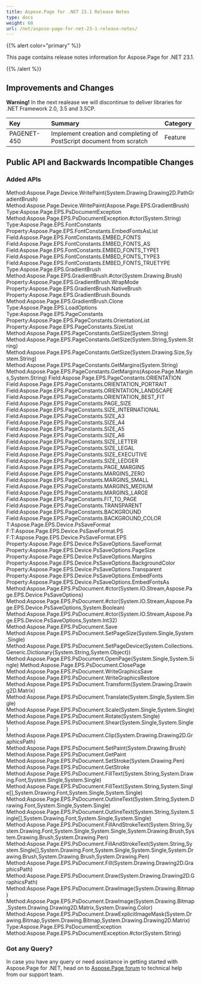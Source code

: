 ```yaml
---
title: Aspose.Page for .NET 23.1 Release Notes
type: docs
weight: 60
url: /net/aspose-page-for-net-23-1-release-notes/
---
```


{{% alert color="primary" %}}

This page contains release notes information for Aspose.Page for .NET 23.1.

{{% /alert %}}
## **Improvements and Changes**
**Warning!** In the next realease we will discontinue to deliver libraries for .NET Framework 2.0, 3.5 and 3.5CP.

|**Key**|**Summary**|**Category**|
| :- | :- | :- |
|PAGENET-450|Implement creation and completing of PostScript document from scratch|Feature|
 ## **Public API and Backwards Incompatible Changes**
### **Added APIs**
Method:Aspose.Page.Device.WritePaint(System.Drawing.Drawing2D.PathGradientBrush)
Method:Aspose.Page.Device.WritePaint(Aspose.Page.EPS.GradientBrush)
Type:Aspose.Page.EPS.PsDocumentException
Method:Aspose.Page.EPS.PsDocumentException.#ctor(System.String)
Type:Aspose.Page.EPS.FontConstants
Property:Aspose.Page.EPS.FontConstants.EmbedFontsAsList
Field:Aspose.Page.EPS.FontConstants.EMBED_FONTS
Field:Aspose.Page.EPS.FontConstants.EMBED_FONTS_AS
Field:Aspose.Page.EPS.FontConstants.EMBED_FONTS_TYPE1
Field:Aspose.Page.EPS.FontConstants.EMBED_FONTS_TYPE3
Field:Aspose.Page.EPS.FontConstants.EMBED_FONTS_TRUETYPE
Type:Aspose.Page.EPS.GradientBrush
Method:Aspose.Page.EPS.GradientBrush.#ctor(System.Drawing.Brush)
Property:Aspose.Page.EPS.GradientBrush.WrapMode
Property:Aspose.Page.EPS.GradientBrush.NativeBrush
Property:Aspose.Page.EPS.GradientBrush.Bounds
Method:Aspose.Page.EPS.GradientBrush.Clone
Type:Aspose.Page.EPS.LoadOptions
Type:Aspose.Page.EPS.PageConstants
Property:Aspose.Page.EPS.PageConstants.OrientationList
Property:Aspose.Page.EPS.PageConstants.SizeList
Method:Aspose.Page.EPS.PageConstants.GetSize(System.String)
Method:Aspose.Page.EPS.PageConstants.GetSize(System.String,System.String)
Method:Aspose.Page.EPS.PageConstants.GetSize(System.Drawing.Size,System.String)
Method:Aspose.Page.EPS.PageConstants.GetMargins(System.String)
Method:Aspose.Page.EPS.PageConstants.GetMargins(Aspose.Page.Margins,System.String)
Field:Aspose.Page.EPS.PageConstants.ORIENTATION
Field:Aspose.Page.EPS.PageConstants.ORIENTATION_PORTRAIT
Field:Aspose.Page.EPS.PageConstants.ORIENTATION_LANDSCAPE
Field:Aspose.Page.EPS.PageConstants.ORIENTATION_BEST_FIT
Field:Aspose.Page.EPS.PageConstants.PAGE_SIZE
Field:Aspose.Page.EPS.PageConstants.SIZE_INTERNATIONAL
Field:Aspose.Page.EPS.PageConstants.SIZE_A3
Field:Aspose.Page.EPS.PageConstants.SIZE_A4
Field:Aspose.Page.EPS.PageConstants.SIZE_A5
Field:Aspose.Page.EPS.PageConstants.SIZE_A6
Field:Aspose.Page.EPS.PageConstants.SIZE_LETTER
Field:Aspose.Page.EPS.PageConstants.SIZE_LEGAL
Field:Aspose.Page.EPS.PageConstants.SIZE_EXECUTIVE
Field:Aspose.Page.EPS.PageConstants.SIZE_LEDGER
Field:Aspose.Page.EPS.PageConstants.PAGE_MARGINS
Field:Aspose.Page.EPS.PageConstants.MARGINS_ZERO
Field:Aspose.Page.EPS.PageConstants.MARGINS_SMALL
Field:Aspose.Page.EPS.PageConstants.MARGINS_MEDIUM
Field:Aspose.Page.EPS.PageConstants.MARGINS_LARGE
Field:Aspose.Page.EPS.PageConstants.FIT_TO_PAGE
Field:Aspose.Page.EPS.PageConstants.TRANSPARENT
Field:Aspose.Page.EPS.PageConstants.BACKGROUND
Field:Aspose.Page.EPS.PageConstants.BACKGROUND_COLOR
T:Aspose.Page.EPS.Device.PsSaveFormat
F:T:Aspose.Page.EPS.Device.PsSaveFormat.PS
F:T:Aspose.Page.EPS.Device.PsSaveFormat.EPS
Property:Aspose.Page.EPS.Device.PsSaveOptions.SaveFormat
Property:Aspose.Page.EPS.Device.PsSaveOptions.PageSize
Property:Aspose.Page.EPS.Device.PsSaveOptions.Margins
Property:Aspose.Page.EPS.Device.PsSaveOptions.BackgroundColor
Property:Aspose.Page.EPS.Device.PsSaveOptions.Transparent
Property:Aspose.Page.EPS.Device.PsSaveOptions.EmbedFonts
Property:Aspose.Page.EPS.Device.PsSaveOptions.EmbedFontsAs
Method:Aspose.Page.EPS.PsDocument.#ctor(System.IO.Stream,Aspose.Page.EPS.Device.PsSaveOptions)
Method:Aspose.Page.EPS.PsDocument.#ctor(System.IO.Stream,Aspose.Page.EPS.Device.PsSaveOptions,System.Boolean)
Method:Aspose.Page.EPS.PsDocument.#ctor(System.IO.Stream,Aspose.Page.EPS.Device.PsSaveOptions,System.Int32)
Method:Aspose.Page.EPS.PsDocument.Save
Method:Aspose.Page.EPS.PsDocument.SetPageSize(System.Single,System.Single)
Method:Aspose.Page.EPS.PsDocument.SetPageDevice(System.Collections.Generic.Dictionary{System.String,System.Object})
Method:Aspose.Page.EPS.PsDocument.OpenPage(System.Single,System.Single)
Method:Aspose.Page.EPS.PsDocument.ClosePage
Method:Aspose.Page.EPS.PsDocument.WriteGraphicsSave
Method:Aspose.Page.EPS.PsDocument.WriteGraphicsRestore
Method:Aspose.Page.EPS.PsDocument.Transform(System.Drawing.Drawing2D.Matrix)
Method:Aspose.Page.EPS.PsDocument.Translate(System.Single,System.Single)
Method:Aspose.Page.EPS.PsDocument.Scale(System.Single,System.Single)
Method:Aspose.Page.EPS.PsDocument.Rotate(System.Single)
Method:Aspose.Page.EPS.PsDocument.Shear(System.Single,System.Single)
Method:Aspose.Page.EPS.PsDocument.Clip(System.Drawing.Drawing2D.GraphicsPath)
Method:Aspose.Page.EPS.PsDocument.SetPaint(System.Drawing.Brush)
Method:Aspose.Page.EPS.PsDocument.GetPaint
Method:Aspose.Page.EPS.PsDocument.SetStroke(System.Drawing.Pen)
Method:Aspose.Page.EPS.PsDocument.GetStroke
Method:Aspose.Page.EPS.PsDocument.FillText(System.String,System.Drawing.Font,System.Single,System.Single)
Method:Aspose.Page.EPS.PsDocument.FillText(System.String,System.Single[],System.Drawing.Font,System.Single,System.Single)
Method:Aspose.Page.EPS.PsDocument.OutlineText(System.String,System.Drawing.Font,System.Single,System.Single)
Method:Aspose.Page.EPS.PsDocument.OutlineText(System.String,System.Single[],System.Drawing.Font,System.Single,System.Single)
Method:Aspose.Page.EPS.PsDocument.FillAndStrokeText(System.String,System.Drawing.Font,System.Single,System.Single,System.Drawing.Brush,System.Drawing.Brush,System.Drawing.Pen)
Method:Aspose.Page.EPS.PsDocument.FillAndStrokeText(System.String,System.Single[],System.Drawing.Font,System.Single,System.Single,System.Drawing.Brush,System.Drawing.Brush,System.Drawing.Pen)
Method:Aspose.Page.EPS.PsDocument.Fill(System.Drawing.Drawing2D.GraphicsPath)
Method:Aspose.Page.EPS.PsDocument.Draw(System.Drawing.Drawing2D.GraphicsPath)
Method:Aspose.Page.EPS.PsDocument.DrawImage(System.Drawing.Bitmap)
Method:Aspose.Page.EPS.PsDocument.DrawImage(System.Drawing.Bitmap,System.Drawing.Drawing2D.Matrix,System.Drawing.Color)
Method:Aspose.Page.EPS.PsDocument.DrawExplicitImageMask(System.Drawing.Bitmap,System.Drawing.Bitmap,System.Drawing.Drawing2D.Matrix)
Type:Aspose.Page.EPS.PsDocumentException
Method:Aspose.Page.EPS.PsDocumentException.#ctor(System.String)
### **Got any Query?**
In case you have any query or need assistance in getting started with Aspose.Page for .NET, head on to [Aspose.Page forum](https://forum.aspose.com/c/page/39) to technical help from our support team.
